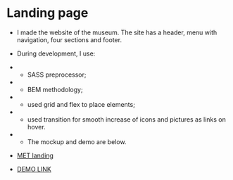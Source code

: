 # Landing page

- I made the website of the museum. The site has a header, menu with navigation, four sections and footer.
- During development, I use:
- - SASS preprocessor;
- - BEM methodology;
- - used grid and flex to place elements;
- - used transition for smooth increase of icons and pictures as links on hover.

- - The mockup and demo are below.

- [MET landing](https://www.figma.com/file/lSR1m42L9YwzQwzzxKwHpw/THE-MET)
- [DEMO LINK](https://vladyslavkolisnyk.github.io/landing_the-mat/)
